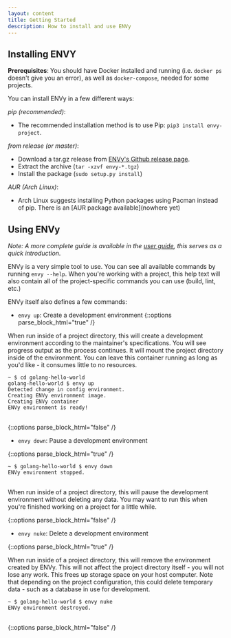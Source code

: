 ```yaml
---
layout: content
title: Getting Started
description: How to install and use ENVy
---
```


Installing ENVY
---

**Prerequisites**: You should have Docker installed and running (i.e. `docker ps` doesn't give you an error), as well as `docker-compose`, needed for some projects.

You can install ENVy in a few different ways:

*pip (recommended)*:
   - The recommended installation method is to use Pip: `pip3 install envy-project`.

*from release (or master)*:
   - Download a tar.gz release from [ENVy's Github release page](https://github.com/envy-project/envy/releases).
   - Extract the archive (`tar -xzvf envy-*.tgz`)
   - Install the package (`sudo setup.py install`)

*AUR (Arch Linux)*:
   - Arch Linux suggests installing Python packages using Pacman instead of pip. There is an [AUR package available](nowhere yet)

Using ENVy
---
*Note: A more complete guide is available in the [user guide](user-guide.html), this serves as a quick introduction.*

ENVy is a very simple tool to use. You can see all available commands by running `envy --help`. When you're working with a project, this help text will also contain all of the project-specific commands you can use (build, lint, etc.)

ENVy itself also defines a few commands:

- `envy up`: Create a development environment
{::options parse_block_html="true" /}
<div class="wrapper-smallpad">
<section class="container">
<div class="row">
<section class="col-6 col-12-narrower">
<p>
When run inside of a project directory, this will create a development environment according to the maintainer's specifications. You will see progress output as the process continues. It will mount the project directory inside of the environment. You can leave this container running as long as you'd like - it consumes little to no resources.
</p>
</section>
<section class="col-6 col-12-narrower">
<div class="highlighter-rouge big-wrapper"><div class="highlight big-child"><pre class="highlight">
<code>~ $ cd golang-hello-world
golang-hello-world $ envy up
Detected change in config environment.
Creating ENVy environment image.
Creating ENVy container
ENVy environment is ready!
</code>
</pre></div></div>
</section>
</div>
</section>
</div>
{::options parse_block_html="false" /}

- `envy down`: Pause a development environment

{::options parse_block_html="true" /}
<div class="wrapper-smallpad">
<section class="container">
<div class="row">
<section class="col-6 col-12-narrower">
<div class="highlighter-rouge big-wrapper"><div class="highlight big-child"><pre class="highlight">
<code>~ $ golang-hello-world $ envy down
ENVy environment stopped.
</code>
</pre></div></div>
</section>
<section class="col-6 col-12-narrower">
<p>
When run inside of a project directory, this will pause the development environment without deleting any data. You may want to run this when you're finished working on a project for a little while.
</p>
</section>
</div>
</section>
</div>
{::options parse_block_html="false" /}


- `envy nuke`: Delete a development environment

{::options parse_block_html="true" /}
<div class="wrapper-smallpad">
<section class="container">
<div class="row">
<section class="col-6 col-12-narrower">
<p>
When run inside of a project directory, this will remove the environment created by ENVy. This will not affect the project directory itself - you will not lose any work. This frees up storage space on your host computer. Note that depending on the project configuration, this could delete temporary data - such as a database in use for development.
</p>
</section>
<section class="col-6 col-12-narrower">
<div class="highlighter-rouge big-wrapper"><div class="highlight big-child"><pre class="highlight">
<code>~ $ golang-hello-world $ envy nuke
ENVy environment destroyed.
</code>
</pre></div></div>
</section>
</div>
</section>
</div>
{::options parse_block_html="false" /}


